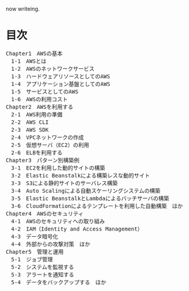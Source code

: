now writeing.
# 目次
<pre>
Chapter1　AWSの基本
　1-1　AWSとは
　1-2　AWSのネットワークサービス
　1-3　ハードウェアリソースとしてのAWS
　1-4　アプリケーション基盤としてのAWS
　1-5　サービスとしてのAWS
　1-6　AWSの利用コスト
Chapter2　AWSを利用する
　2-1　AWS利用の準備
　2-2　AWS CLI
　2-3　AWS SDK
　2-4　VPCネットワークの作成
　2-5　仮想サーバ（EC2）の利用
　2-6　ELBを利用する
Chapter3　パターン別構築例
　3-1　EC2を利用した動的サイトの構築
　3-2　Elastic Beanstalkによる構築レスな動的サイト
　3-3　S3による静的サイトのサーバレス構築
　3-4　Auto Scalingによる自動スケーリングシステムの構築
　3-5　Elastic BeanstalkとLambdaによるバッチサーバの構築
　3-6　CloudFormationによるテンプレートを利用した自動構築　ほか
Chapter4　AWSのセキュリティ
　4-1　AWSのセキュリティへの取り組み
　4-2　IAM（Identity and Access Management）
　4-3　データ暗号化
　4-4　外部からの攻撃対策　ほか
Chapter5　管理と運用
　5-1　ジョブ管理
　5-2　システムを監視する
　5-3　アラートを通知する
　5-4　データをバックアップする　ほか
</pre>